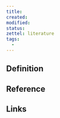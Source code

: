 ```yaml
---
title: 
created: 
modified: 
status:  
zettel: literature
tags:
  - 
---
```

## Definition

## Reference

## Links
